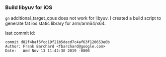 ### Build libyuv for iOS

`gn` additional_target_cpus does not work for libyuv. I created a build script to generate fat ios static library for arm/arm64/x64.

last commit id:
```
commit d82f4baf5fcc19f21b5decd7c4af63f120653e0b
Author: Frank Barchard <fbarchard@google.com>
Date:   Wed Nov 13 11:42:38 2019 -0800
```
